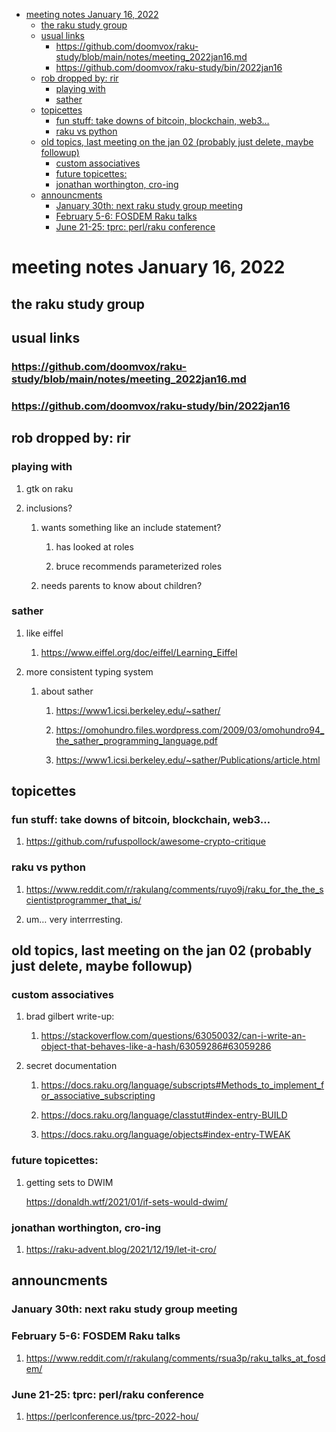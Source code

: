 - [meeting notes January 16, 2022](#org779fb5c)
  - [the raku study group](#orgfa47439)
  - [usual links](#org0c3767b)
    - [<https://github.com/doomvox/raku-study/blob/main/notes/meeting_2022jan16.md>](#orga411bb4)
    - [<https://github.com/doomvox/raku-study/bin/2022jan16>](#org135d751)
  - [rob dropped by: rir](#org93a221b)
    - [playing with](#org65dfb4c)
    - [sather](#orgf07d232)
  - [topicettes](#org2b71e96)
    - [fun stuff: take downs of bitcoin, blockchain, web3&#x2026;](#org128545d)
    - [raku vs python](#org9c43a43)
  - [old topics, last meeting on the jan 02 (probably just delete, maybe followup)](#org3ce677e)
    - [custom associatives](#org8c381db)
    - [future topicettes:](#orgd89b95d)
    - [jonathan worthington, cro-ing](#orgbf794ad)
  - [announcments](#org160fcb3)
    - [January 30th: next raku study group meeting](#orga1f0607)
    - [February 5-6: FOSDEM Raku talks](#orgdbd5a0e)
    - [June 21-25: tprc: perl/raku conference](#org5638b66)


<a id="org779fb5c"></a>

# meeting notes January 16, 2022


<a id="orgfa47439"></a>

## the raku study group


<a id="org0c3767b"></a>

## usual links


<a id="orga411bb4"></a>

### <https://github.com/doomvox/raku-study/blob/main/notes/meeting_2022jan16.md>


<a id="org135d751"></a>

### <https://github.com/doomvox/raku-study/bin/2022jan16>


<a id="org93a221b"></a>

## rob dropped by: rir


<a id="org65dfb4c"></a>

### playing with

1.  gtk on raku

2.  inclusions?

    1.  wants something like an include statement?
    
        1.  has looked at roles
        
        2.  bruce recommends parameterized roles
    
    2.  needs parents to know about children?


<a id="orgf07d232"></a>

### sather

1.  like eiffel

    1.  <https://www.eiffel.org/doc/eiffel/Learning_Eiffel>

2.  more consistent typing system

    1.  about sather
    
        1.  <https://www1.icsi.berkeley.edu/~sather/>
        
        2.  <https://omohundro.files.wordpress.com/2009/03/omohundro94_the_sather_programming_language.pdf>
        
        3.  <https://www1.icsi.berkeley.edu/~sather/Publications/article.html>


<a id="org2b71e96"></a>

## topicettes


<a id="org128545d"></a>

### fun stuff: take downs of bitcoin, blockchain, web3&#x2026;

1.  <https://github.com/rufuspollock/awesome-crypto-critique>


<a id="org9c43a43"></a>

### raku vs python

1.  <https://www.reddit.com/r/rakulang/comments/ruyo9j/raku_for_the_the_scientistprogrammer_that_is/>

2.  um&#x2026; very interrresting.


<a id="org3ce677e"></a>

## old topics, last meeting on the jan 02 (probably just delete, maybe followup)


<a id="org8c381db"></a>

### custom associatives

1.  brad gilbert write-up:

    1.  <https://stackoverflow.com/questions/63050032/can-i-write-an-object-that-behaves-like-a-hash/63059286#63059286>

2.  secret documentation

    1.  <https://docs.raku.org/language/subscripts#Methods_to_implement_for_associative_subscripting>
    
    2.  <https://docs.raku.org/language/classtut#index-entry-BUILD>
    
    3.  <https://docs.raku.org/language/objects#index-entry-TWEAK>


<a id="orgd89b95d"></a>

### future topicettes:

1.  getting sets to DWIM

    <https://donaldh.wtf/2021/01/if-sets-would-dwim/>


<a id="orgbf794ad"></a>

### jonathan worthington, cro-ing

1.  <https://raku-advent.blog/2021/12/19/let-it-cro/>


<a id="org160fcb3"></a>

## announcments


<a id="orga1f0607"></a>

### January 30th: next raku study group meeting


<a id="orgdbd5a0e"></a>

### February 5-6: FOSDEM Raku talks

1.  <https://www.reddit.com/r/rakulang/comments/rsua3p/raku_talks_at_fosdem/>


<a id="org5638b66"></a>

### June 21-25: tprc: perl/raku conference

1.  <https://perlconference.us/tprc-2022-hou/>
